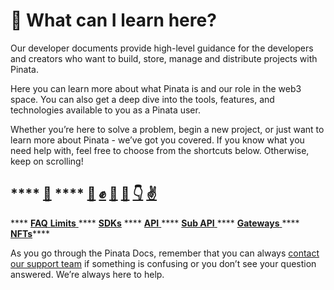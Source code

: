 # 🤔 What can I learn here?

Our developer documents provide high-level guidance for the developers and creators who want to build, store, manage and distribute projects with Pinata.

Here you can learn more about what Pinata is and our role in the web3 space. You can also get a deep dive into the tools, features, and technologies available to you as a Pinata user.

Whether you’re here to solve a problem, begin a new project, or just want to learn more about Pinata - we’ve got you covered. If you know what you need help with, feel free to choose from the shortcuts below. Otherwise, keep on scrolling!

## &#x20; ****  [**💪**](../faq.md)     ****     [🤝](../rate-limits.md)     [✊](../sdks.md)    [👊](../pinata-api/)     [🙌](../submarine-api/)      [👇](../gateways/)       [✌️](../nfts.md)

&#x20;   ****    [**FAQ** ](../faq.md)     [**Limits**   ](../rate-limits.md)   ****   [**SDKs**](../sdks.md)        ****        [**API** ](../pinata-api/)     ****     [**Sub API** ](../submarine-api/)   ****   [**Gateways** ](../gateways/)    ****    [**NFTs**](../nfts.md)****



As you go through the Pinata Docs, remember that you can always [contact our support team](https://www.pinata.cloud/contact-us) if something is confusing or you don’t see your question answered. We’re always here to help.
